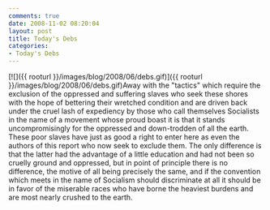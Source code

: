 ```yaml
---
comments: true
date: 2008-11-02 08:20:04
layout: post
title: Today's Debs
categories:
- Today's Debs
---
```


[![]({{ rooturl }}/images/blog/2008/06/debs.gif)]({{ rooturl }}/images/blog/2008/06/debs.gif)Away with the "tactics" which require the exclusion of the oppressed and suffering slaves who seek these shores with the hope of bettering their wretched condition and are driven back under the cruel lash of expediency by those who call themselves Socialists in the name of a movement whose proud boast it is that it stands uncompromisingly for the oppressed and down-trodden of all the earth. These poor slaves have just as good a right to enter here as even the authors of this report who now seek to exclude them. The only difference is that the latter had the advantage of a little education and had not been so cruelly ground and oppressed, but in point of principle there is no difference, the motive of all being precisely the same, and if the convention which meets in the name of Socialism should discriminate at all it should be in favor of the miserable races who have borne the heaviest burdens and are most nearly crushed to the earth.
